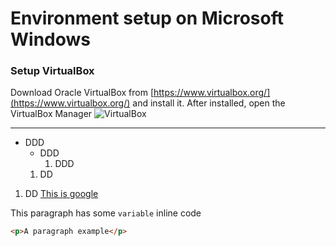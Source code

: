 # Environment setup on Microsoft Windows
### Setup VirtualBox
Download Oracle VirtualBox from [https://www.virtualbox.org/](https://www.virtualbox.org/) and install it.
After installed, open the VirtualBox Manager
![VirtualBox](https://drive.google.com/file/d/1GLH0jaOVHXgdyFN_19wY3Fckqxxe_9FL/view?usp=sharing)



---
- DDD
  - DDD
    1. DDD
  1. DD
1. DD
[This is google](https://www.google.com)

This paragraph has some `variable` inline code

```html
<p>A paragraph example</p>
```

```javascript